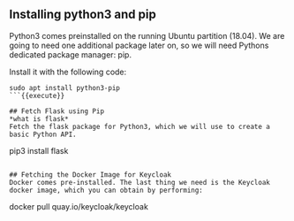 
## Installing python3 and pip
Python3 comes preinstalled on the running Ubuntu partition (18.04). We are going to need one additional package later on, so we will need Pythons dedicated package manager: pip.

Install it with the following code:
```
sudo apt install python3-pip
```{{execute}}

## Fetch Flask using Pip
*what is flask*
Fetch the flask package for Python3, which we will use to create a basic Python API.
```
pip3 install flask
```{{execute}}

## Fetching the Docker Image for Keycloak
Docker comes pre-installed. The last thing we need is the Keycloak docker image, which you can obtain by performing:

```
docker pull quay.io/keycloak/keycloak
```{{execute}}